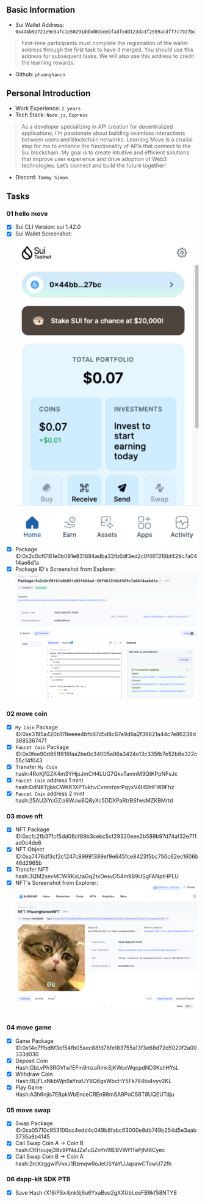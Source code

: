 ## Basic Information
- Sui Wallet Address: `0x44bb92721e9e3afc1e50291ddbd0bbeebfadfedd123da3f2559acdff7c7927bc`
> First-time participants must complete the registration of the wallet address through the first task to have it merged. You should use this address for subsequent tasks. We will also use this address to credit the learning rewards.
- Github: `phuonghancn`

## Personal Introduction
- Work Experience: `2 years`
- Tech Stack: `Node.js`, `Express`
> As a developer specializing in API creation for decentralized applications, I’m passionate about building seamless interactions between users and blockchain networks. Learning Move is a crucial step for me to enhance the functionality of APIs that connect to the Sui blockchain. My goal is to create intuitive and efficient solutions that improve user experience and drive adoption of Web3 technologies. Let’s connect and build the future together!
- Discord: `Tammy Simon`

## Tasks

### 01 hello move
- [x] Sui CLI Version: sui 1.42.0
- [x] Sui Wallet Screenshot: ![](images/sui_wallet.png)
- [x] Package ID:0x2c0cf0161e0b091e831694adba33fb6df3ed2c0f461316bf429c7a0414ae6d1a
- [x] Package ID's Screenshot from Explorer: ![](images/packageid.png)

### 02 move coin
- [x] `My Coin` Package ID:0xe3195a420b178eeee4bfb67d5d8c67e9d6a2f39821a44c7e86239d3685367471
- [x] `Faucet Coin` Package ID:0x0fee90d851f816faa2be0c34005a96a3424e13c335fb7e52b8e322c55c14f043
- [x] Transfer `My Coin` hash:4RoKjfGZK4m3YHjoJmCH4LUG7QkvTamnM3QtKPpNFsJc
- [x] `Faucet Coin` address 1 mint hash:DdN8TgbkCWKK1XPTvkhvCvmntzerPqyxV4HShtFW9Fhz
- [x] `Faucet Coin` address 2 mint hash:25AU2iYcGZia8WJwBQ8yXc5DDXPaRtrBSfwsMZKBMrtd

### 03 move nft
- [x] NFT Package ID:0xcfc2fb371cf5dd06cf89b3cebc5cf29320eee2b589b97d74af32e711ad0c4de6
- [x] NFT Object ID:0xa7476df3cf2c1247c89991389ef9e645fce8423f5bc750c62ec1606b46d2965b
- [x] Transfer NFT hash:3QM2xexMCWRKxLtaGqZtxDesvD54m9B9USgFANptHPLU
- [x] NFT's Screenshot from Explorer: ![](images/nft.png)

### 04 move game
- [x] Game Package ID:0x14e7ffbd6f3ef54fb05aec88fd76fe183755a13f3e68d72d5020f2a00333d030
- [x] Deposit Coin Hash:GbLvPh3RGVfwfEFm9mzaRmkSjKWcxWqcpdND3KshHYsL
- [x] Withdraw Coin Hash:BLjFLsNkbWjn9aYnzUY8Q6geWbcHY5Fk784to4vyv2KL
- [x] Play Game Hash:A3h6njis7E8pkWbEnceCREn98mSA9PoCS8T8UQEUTdju

### 05 move swap
- [x] Swap Package ID:0xa05710c953100cc4edd4c049b8fabc63000e8db749b254d5e3aab3735a6b4145
- [x] Call Swap Coin A -> Coin B hash:CKHoujej38v9PNdJZa1uSZnYn19EBVWf1TePjNt6Cyec
- [x] Call Swap Coin B -> Coin A hash:2rcXzggwifVvxJ1RzmqwRoJeUSYaYUJapawCTowU72fh

### 06 dapp-kit SDK PTB
- [x] Save Hash:rX18iPSx4jnkSj6u6YxaBuo2gXXUbLeeFB9kf58NTY8
